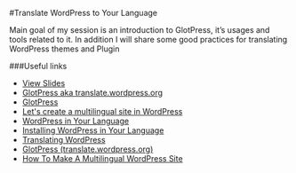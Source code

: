 #Translate WordPress to Your Language

Main goal of my session is an introduction to GlotPress, it’s usages and tools related to it. In addition I will share some good practices for translating WordPress themes and Plugin

###Useful links

- [View Slides](http://www.slideshare.net/mbigul/translate-word-press-to-your-language)
- [GlotPress aka translate.wordpress.org](http://www.slideshare.net/markoheijnen/glotpress-aka-translatewordpressorg)
- [GlotPress](http://www.slideshare.net/markoheijnen/glotpress)
- [Let's create a multilingual site in WordPress](http://www.slideshare.net/markoheijnen/lets-create-a-multilingual-site-in-wordpress)
- [WordPress in Your Language](http://codex.wordpress.org/WordPress_in_Your_Language)
- [Installing WordPress in Your Language](http://codex.wordpress.org/Installing_WordPress_in_Your_Language)
- [Translating WordPress](http://codex.wordpress.org/Translating_WordPress)
- [GlotPress (translate.wordpress.org)](https://make.wordpress.org/polyglots/handbook/tools/glotpress-translate-wordpress-org/)
- [How To Make A Multilingual WordPress Site](http://wplang.org/translation-plugins-languages/)

